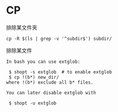 # CP 
排除某文件夹
    
    cp -R $(ls | grep -v '^subdir$') subdir/

排除某文件
```
In bash you can use extglob:

 $ shopt -s extglob  # to enable extglob
 $ cp !(b*) new_dir/
where !(b*) exclude all b* files.

You can later disable extglob with

 $ shopt -u extglob
 ```